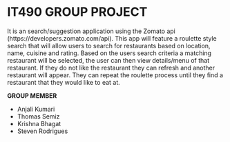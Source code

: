 <h1>IT490 GROUP PROJECT</h1>
<p> It is an search/suggestion application using the Zomato api (https://developers.zomato.com/api). This app will feature a roulette style search that will allow users to search for restaurants based on location, name, cuisine and rating. Based on the users search criteria a matching restaurant will be selected, the user can then view details/menu of that restaurant. If they do not like the restaurant they can refresh and another restaurant will appear. They can repeat the roulette process until they find a restaurant that they would like to eat at. 
</p>

**GROUP MEMBER**  
<ul> <li> Anjali Kumari</li>
<li>Thomas Semiz</li>
<li>Krishna Bhagat</li>
<li>Steven Rodrigues</li>

</ul>



